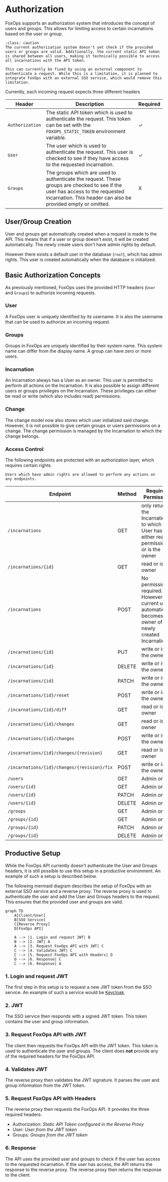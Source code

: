 # Authorization
FoxOps  supports an authorization system that introduces the concept of users and groups. This allows for limiting access to certain incarnations based on the user or group.

```{admonition} Missing Authentification
:class: caution
The current authorization system doesn't yet check if the provided users or groups are valid. Additionally, the current static API token is shared between all users, making it technically possible to access all incarnations with the API token.

This can currently be fixed by using an external component to authenticate a request. While this is a limitation, it is planned to integrate FoxOps with an external SSO service, which would remove this limitation.
```

Currently, each incoming request expects three different headers

| Header | Description | Required |
| ----- | ----------- | -------- |
| `Authorization` | The static API token which is used to authenticate the request. This token can be set with the `FOXOPS_STATIC_TOKEN` environment variable. | ✓ |
| `User` | The user which is used to authenticate the request. This user is checked to see if they have access to the requested incarnation. | ✓ |
| `Groups` | The groups which are used to authenticate the request. These groups are checked to see if the user has access to the requested incarnation. This header can also be provided empty or omitted. | X |

## User/Group Creation
User and groups get automatically created when a request is made to the API. This means that if a user or group doesn't exist, it will be created automatically. The newly create users don't have admin rights by default.

However there exists a default user in the database (`root`), which has admin rights. This user is created automatically when the database is initialized. 


## Basic Authorization Concepts
As previously mentioned, FoxOps uses the provided HTTP headers (`User` and `Groups`) to authorize incoming requests.

### User
A FoxOps user is uniquely identified by its username. It is also the username that can be used to authorize an incoming request. 

### Groups
Groups in FoxOps are uniquely identified by their system name. This system name can differ from the display name. A group can have zero or more users.


### Incarnation
An Incarnation always has a User as an owner. This user is permitted to perform all actions on the Incarnation. It is also possible to assign different users or groups privileges on the Incarnation. These privileges can either be read or write (which also includes read) permissions.


### Change
The change model now also stores which user initialized said change. However, it is not possible to give certain groups or users permissions on a change. The change permission is managed by the Incarnation to which the change belongs.


### Access Control
The following endpoints are protected with an authorization layer, which requires certain rights.

```{admonition} Access Control
Users which have admin rights are allowed to perform any actions on any endpoints.
```

| Endpoint | Method | Required Permission |
| -------- | ------ | ------------------- |
| `/incarnations` | GET | only returns the Incarnations, to which the User has either read permission or is the owner |
| `/incarnations/{id}` | GET | read or is the owner |
| `/incarnations` | POST | No permissions required. However the current user automatically becomes the owner of the newly created Incarnation. |
| `/incarnations/{id}` | PUT | write or is the owner |
| `/incarnations/{id}` | DELETE | write or is the owner |
| `/incarnations/{id}` | PATCH | write or is the owner |
| `/incarnations/{id}/reset` | POST | write or is the owner |
| `/incarnations/{id}/diff` | GET | read or is the owner |
| `/incarnations/{id}/changes` | GET | read or is the owner |
| `/incarnations/{id}/changes` | POST | write or is the owner |
| `/incarnations/{id}/changes/{revision}` | GET | read or is the owner |
| `/incarnations/{id}/changes/{revision}/fix` | POST | write or is the owner |
| `/users` | GET | Admin only |
| `/users/{id}` | GET | Admin only |
| `/users/{id}` | PATCH | Admin only |
| `/users/{id}` | DELETE | Admin only |
| `/groups` | GET | Admin only |
| `/groups/{id}` | GET | Admin only |
| `/groups/{id}` | PATCH | Admin only |
| `/groups/{id}` | DELETE | Admin only |

## Productive Setup
While the FoxOps API currently doesn't authenticate the User and Groups headers, it is still possible to use this setup in a productive environment. An example of such a setup is described below.

The following mermaid diagram describes the setup of FoxOps with an external SSO service and a reverse proxy. The reverse proxy is used to authenticate the user and add the User and Groups headers to the request. This ensures that the provided user and groups are valid.

```{mermaid}
graph TD
    A[Client/User]
    B[SSO Service]
    C[Reverse Proxy]
    D[FoxOps API]

    A --> |1. Login and request JWT| B
    B --> |2. JWT| A
    A --> |3. Request FoxOps API with JWT| C
    C --> |4. Validates JWT| C 
    C --> |5. Request FoxOps API with Headers| D
    D --> |6. Response| C
    C --> |6. Response| A
```

### 1. Login and request JWT
The first step in this setup is to request a new JWT token from the SSO service. An example of such a service would be [Keycloak](https://www.keycloak.org/).

### 2. JWT
The SSO service then responds with a signed JWT token. This token contains the user and group information.

### 3. Request FoxOps API with JWT
The client then requests the FoxOps API with the JWT token. This token is used to authenticate the user and groups. The client does **not** provide any of the required headers for the FoxOps API.

### 4. Validates JWT
The reverse proxy then validates the JWT signature. It parses the user and group information from the JWT token.

### 5. Request FoxOps API with Headers
The reverse proxy then requests the FoxOps API. It provides the three required headers:
* Authorization: _Static API Token configured in the Reverse Proxy_
* User: _User from the JWT token_
* Groups: _Groups from the JWT token_

### 6. Response
The API uses the provided user and groups to check if the user has access to the requested incarnation. If the user has access, the API returns the response to the reverse proxy. The reverse proxy then returns the response to the client.
